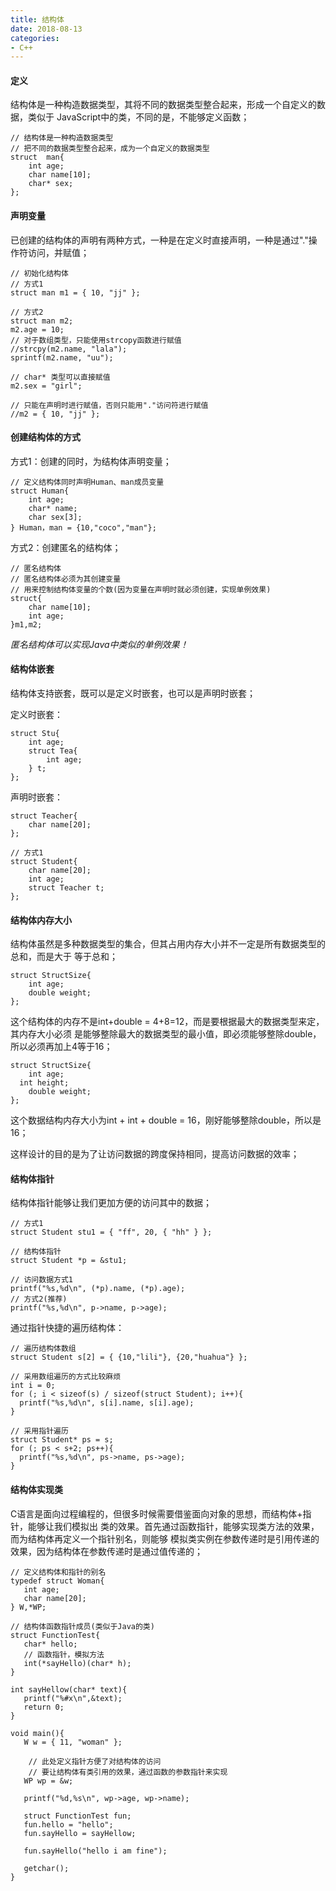 ```yaml
---
title: 结构体
date: 2018-08-13
categories:
- C++
---
```

<!-- toc -->

#### 定义

结构体是一种构造数据类型，其将不同的数据类型整合起来，形成一个自定义的数据，类似于
JavaScript中的类，不同的是，不能够定义函数；

```
// 结构体是一种构造数据类型
// 把不同的数据类型整合起来，成为一个自定义的数据类型
struct  man{
	int age;
	char name[10];
	char* sex;
};
```
<!--more-->
#### 声明变量

已创建的结构体的声明有两种方式，一种是在定义时直接声明，一种是通过"."操作符访问，并赋值；

```
// 初始化结构体
// 方式1
struct man m1 = { 10, "jj" };

// 方式2
struct man m2;
m2.age = 10;
// 对于数组类型，只能使用strcopy函数进行赋值
//strcpy(m2.name, "lala");
sprintf(m2.name, "uu");

// char* 类型可以直接赋值
m2.sex = "girl";

// 只能在声明时进行赋值，否则只能用"."访问符进行赋值
//m2 = { 10, "jj" };
```

#### 创建结构体的方式

方式1：创建的同时，为结构体声明变量；
```
// 定义结构体同时声明Human、man成员变量
struct Human{
	int age;
	char* name;
	char sex[3];
} Human，man = {10,"coco","man"};
```

方式2：创建匿名的结构体；
```
// 匿名结构体
// 匿名结构体必须为其创建变量
// 用来控制结构体变量的个数(因为变量在声明时就必须创建，实现单例效果)
struct{
	char name[10];
	int age;
}m1,m2;
```
_匿名结构体可以实现Java中类似的单例效果！_

#### 结构体嵌套

结构体支持嵌套，既可以是定义时嵌套，也可以是声明时嵌套；

定义时嵌套：
```
struct Stu{
	int age;
	struct Tea{
		int age;
	} t;
};
```

声明时嵌套：
```
struct Teacher{
	char name[20];
};

// 方式1
struct Student{
	char name[20];
	int age;
	struct Teacher t;
};
```

#### 结构体内存大小

结构体虽然是多种数据类型的集合，但其占用内存大小并不一定是所有数据类型的总和，而是大于
等于总和；

```
struct StructSize{
	int age;
	double weight;
};
```
这个结构体的内存不是int+double = 4+8=12，而是要根据最大的数据类型来定，其内存大小必须
是能够整除最大的数据类型的最小值，即必须能够整除double，所以必须再加上4等于16；
```
struct StructSize{
	int age;
  int height;
	double weight;
};
```
这个数据结构内存大小为int + int + double = 16，刚好能够整除double，所以是16；

这样设计的目的是为了让访问数据的跨度保持相同，提高访问数据的效率；

#### 结构体指针

结构体指针能够让我们更加方便的访问其中的数据；

```
// 方式1
struct Student stu1 = { "ff", 20, { "hh" } };

// 结构体指针
struct Student *p = &stu1;

// 访问数据方式1
printf("%s,%d\n", (*p).name, (*p).age);
// 方式2(推荐)
printf("%s,%d\n", p->name, p->age);
```

通过指针快捷的遍历结构体：
```
// 遍历结构体数组
struct Student s[2] = { {10,"lili"}, {20,"huahua"} };

// 采用数组遍历的方式比较麻烦
int i = 0;
for (; i < sizeof(s) / sizeof(struct Student); i++){
  printf("%s,%d\n", s[i].name, s[i].age);
}

// 采用指针遍历
struct Student* ps = s;
for (; ps < s+2; ps++){
  printf("%s,%d\n", ps->name, ps->age);
}
```

#### 结构体实现类

 C语言是面向过程编程的，但很多时候需要借鉴面向对象的思想，而结构体+指针，能够让我们模拟出
 类的效果。首先通过函数指针，能够实现类方法的效果，而为结构体再定义一个指针别名，则能够
 模拟类实例在参数传递时是引用传递的效果，因为结构体在参数传递时是通过值传递的；

 ```
 // 定义结构体和指针的别名
typedef struct Woman{
 	int age;
 	char name[20];
} W,*WP;

 // 结构体函数指针成员(类似于Java的类)
 struct FunctionTest{
 	char* hello;
 	// 函数指针，模拟方法
 	int(*sayHello)(char* h);
 }

int sayHellow(char* text){
	printf("%#x\n",&text);
	return 0;
}

void main(){
	W w = { 11, "woman" };

	 // 此处定义指针方便了对结构体的访问
	 // 要让结构体有类引用的效果，通过函数的参数指针来实现
	WP wp = &w;

	printf("%d,%s\n", wp->age, wp->name);

	struct FunctionTest fun;
	fun.hello = "hello";
	fun.sayHello = sayHellow;

	fun.sayHello("hello i am fine");

	getchar();
}
 ```
